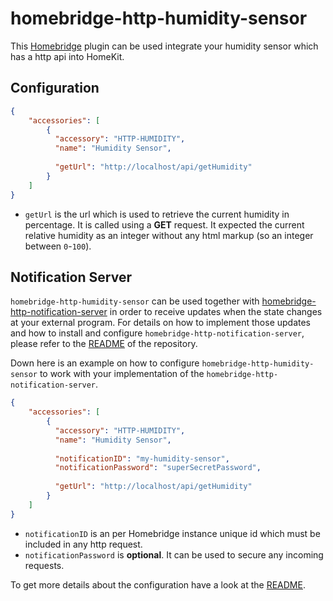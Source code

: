# homebridge-http-humidity-sensor

This [Homebridge](https://github.com/nfarina/homebridge) plugin can be used integrate your humidity sensor which has a 
http api into HomeKit.

## Configuration

```json
{
    "accessories": [
        {
          "accessory": "HTTP-HUMIDITY",
          "name": "Humidity Sensor",
          
          "getUrl": "http://localhost/api/getHumidity"
        }   
    ]
}
```

* `getUrl` is the url which is used to retrieve the current humidity in percentage. It is called using a **GET** request. 
It expected the current relative humidity as an integer without any html markup (so an integer between `0`-`100`).

## Notification Server

`homebridge-http-humidity-sensor` can be used together with 
[homebridge-http-notification-server](https://github.com/Supereg/homebridge-http-notification-server) in order to receive
updates when the state changes at your external program. For details on how to implement those updates and how to 
install and configure `homebridge-http-notification-server`, please refer to the 
[README](https://github.com/Supereg/homebridge-http-notification-server) of the repository.

Down here is an example on how to configure `homebridge-http-humidity-sensor` to work with your implementation of the 
`homebridge-http-notification-server`.

```json
{
    "accessories": [
        {
          "accessory": "HTTP-HUMIDITY",
          "name": "Humidity Sensor",
          
          "notificationID": "my-humidity-sensor",
          "notificationPassword": "superSecretPassword",
          
          "getUrl": "http://localhost/api/getHumidity"
        }   
    ]
}
```

* `notificationID` is an per Homebridge instance unique id which must be included in any http request.  
* `notificationPassword` is **optional**. It can be used to secure any incoming requests.

To get more details about the configuration have a look at the 
[README](https://github.com/Supereg/homebridge-http-notification-server).